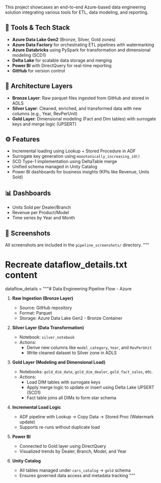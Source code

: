 This project showcases an end-to-end Azure-based data engineering solution integrating various tools for ETL, data modeling, and reporting.

## 🔧 Tools & Tech Stack
- **Azure Data Lake Gen2** (Bronze, Silver, Gold zones)
- **Azure Data Factory** for orchestrating ETL pipelines with watermarking
- **Azure Databricks** using PySpark for transformation and dimensional modeling (SCD1)
- **Delta Lake** for scalable data storage and merging
- **Power BI** with DirectQuery for real-time reporting
- **GitHub** for version control

## 🧱 Architecture Layers
- **Bronze Layer**: Raw parquet files ingested from GitHub and stored in ADLS
- **Silver Layer**: Cleaned, enriched, and transformed data with new columns (e.g., Year, RevPerUnit)
- **Gold Layer**: Dimensional modeling (Fact and Dim tables) with surrogate keys and merge logic (UPSERT)

## ⚙️ Features
- Incremental loading using Lookup + Stored Procedure in ADF
- Surrogate key generation using `monotonically_increasing_id()`
- SCD Type-1 implementation using DeltaTable merge
- Unified schema managed in Unity Catalog
- Power BI dashboards for business insights (KPIs like Revenue, Units Sold)

## 📊 Dashboards
- Units Sold per Dealer/Branch
- Revenue per Product/Model
- Time series by Year and Month

## 📸 Screenshots
All screenshots are included in the `pipeline_screenshots/` directory.
"""

# Recreate dataflow_details.txt content
dataflow_details = """# Data Engineering Pipeline Flow - Azure

1. **Raw Ingestion (Bronze Layer)**
   - Source: GitHub repository
   - Format: Parquet
   - Storage: Azure Data Lake Gen2 - Bronze Container

2. **Silver Layer (Data Transformation)**
   - Notebook: `silver_notebook`
   - Actions:
     - Derive new columns like `model_category`, `Year`, and `RevPerUnit`
     - Write cleaned dataset to Silver zone in ADLS

3. **Gold Layer (Modeling and Dimensional Load)**
   - Notebooks: `gold_dim_date`, `gold_dim_dealer`, `gold_fact_sales`, etc.
   - Actions:
     - Load DIM tables with surrogate keys
     - Apply merge logic to update or insert using Delta Lake UPSERT (SCD1)
     - Fact table joins all DIMs to form star schema

4. **Incremental Load Logic**
   - ADF pipeline with Lookup → Copy Data → Stored Proc (Watermark update)
   - Supports re-runs without duplicate load

5. **Power BI**
   - Connected to Gold layer using DirectQuery
   - Visualized trends by Dealer, Branch, Model, and Year

6. **Unity Catalog**
   - All tables managed under `cars_catalog` → `gold` schema
   - Ensures governed data access and metadata tracking
"""
